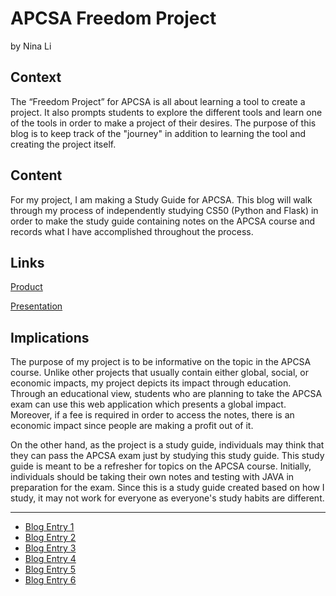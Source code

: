 # APCSA Freedom Project
by Nina Li

## Context
The “Freedom Project” for APCSA is all about learning a tool to create a project. It also prompts students to explore the different tools and learn one of the tools in order to make a project of their desires. The purpose of this blog is to keep track of the "journey" in addition to learning the tool and creating the project itself.

## Content
For my project, I am making a Study Guide for APCSA. This blog will walk through my process of independently studying CS50 (Python and Flask) in order to make the study guide containing notes on the APCSA course and records what I have accomplished throughout the process.  

## Links

[Product](http://sarahz2476.pythonanywhere.com)

[Presentation](https://docs.google.com/presentation/d/1Ts-R3d-wly-ERXzzUwvy3dt_8hbUBbGSlEaOZzce7XQ/edit#slide=id.g12c69b5a339_0_0)

## Implications
The purpose of my project is to be informative on the topic in the APCSA course. Unlike other projects that usually contain either global, social, or economic impacts, my project depicts its impact through education. Through an educational view, students who are planning to take the APCSA exam can use this web application which presents a global impact. Moreover, if a fee is required in order to access the notes, there is an economic impact since people are making a profit out of it. 

On the other hand, as the project is a study guide, individuals may think that they can pass the APCSA exam just by studying this study guide. This study guide is meant to be a refresher for topics on the APCSA course. Initially, individuals should be taking their own notes and testing with JAVA in preparation for the exam. Since this is a study guide created based on how I study, it may not work for everyone as everyone's study habits are different. 

---

* [Blog Entry 1](entries/entry01.md)
* [Blog Entry 2](entries/entry02.md)
* [Blog Entry 3](entries/entry03.md)
* [Blog Entry 4](entries/entry04.md)
* [Blog Entry 5](entries/entry05.md)
* [Blog Entry 6](entries/entry06.md)
